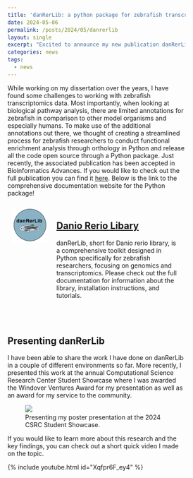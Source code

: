 ```yaml
---
title: 'danRerLib: a python package for zebrafish transcriptomics'
date: 2024-05-06
permalink: /posts/2024/05/danrerlib
layout: single
excerpt: "Excited to announce my new publication danRerLib: a python package for zebrafish transcriptomics!"
categories: news
tags:
  - news
---
```


While working on my dissertation over the years, I have found some challenges to working with zebrafish transcriptomics data. Most importantly, when looking at biological pathway analysis, there are limited annotations for zebrafish in comparison to other model organisms and especially humans. To make use of the additional annotations out there, we thought of creating a streamlined process for zebrafish researchers to conduct functional enrichment analysis through orthology in Python and release all the code open source through a Python package. Just recently, the associated publication has been accepted in Bioinformatics Advances. If you would like to check out the full publication you can find it [here](https://doi.org/10.1093/bioadv/vbae065). Below is the link to the comprehensive documentation website for the Python package!

<style>
* {
  box-sizing: border-box;
}

/* Create two unequal columns that floats next to each other */
.column {
  float: left;
  padding: 10px;
  height: 300px; /* Should be removed. Only for demonstration */
}

.left {
  width: 25%;
}

.right {
  width: 75%;
}

/* Clear floats after the columns */
.row:after {
  content: "";
  display: table;
  clear: both;
}
</style>


<div>
    <div class="column left">
        <div>
            <img src="/images/danrerlib_logo.png" alt="danrerlib" class="align-right">    
        </div>
    </div>
    <div class="column right">
        <h2>
            <a href="https://sdsucomptox.github.io/danrerlib/">Danio Rerio Libary</a>
        </h2>
        <p>             
            danRerLib, short for Danio rerio library, is a comprehensive toolkit designed in Python specifically for zebrafish researchers, focusing on genomics and transcriptomics. Please check out the full documentation for information about the library, installation instructions, and tutorials.
        </p>
    </div>
</div>  

<br>

## Presenting danRerLib

I have been able to share the work I have done on danRerLib in a couple of different environments so far. More recently, I presented this work at the annual Computational Science Research Center Student Showcase where I was awarded the Windover Ventures Award for my presentation as well as an award for my service to the community.

<figure>
  <img src="/images/posts/2024-danrerlib/image.png">
  <figcaption>Presenting my poster presentation at the 2024 CSRC Student Showcase.</figcaption>
</figure>

If you would like to learn more about this research and the key findings, you can check out a short quick video I made on the topic.

{% include youtube.html id="Xqfpr6F_ey4" %}
